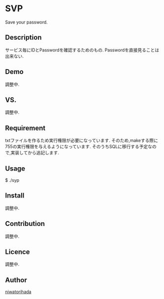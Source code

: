 SVP
====

Save your password.

## Description
サービス毎にIDとPasswordを確認するためのもの.
Passwordを直接見ることは出来ない.

## Demo
調整中.

## VS. 
調整中.

## Requirement
txtファイルを作るため実行権限が必要になっています.
そのため,makeする際に755の実行権限を与えるようになっています.
そのうちSQLに移行する予定なので,実装してから追記します.

## Usage
$ ./syp

## Install
調整中.

## Contribution
調整中.

## Licence
調整中.

## Author

[niwatorihada](https://github.com/niwatorihada)


